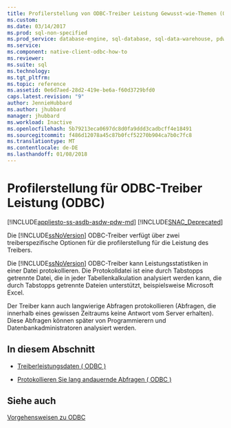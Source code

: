 ```yaml
---
title: Profilerstellung von ODBC-Treiber Leistung Gewusst-wie-Themen (ODBC) | Microsoft Docs
ms.custom: 
ms.date: 03/14/2017
ms.prod: sql-non-specified
ms.prod_service: database-engine, sql-database, sql-data-warehouse, pdw
ms.service: 
ms.component: native-client-odbc-how-to
ms.reviewer: 
ms.suite: sql
ms.technology: 
ms.tgt_pltfrm: 
ms.topic: reference
ms.assetid: 0e6d7aed-28d2-419e-be6a-f60d3729bfd0
caps.latest.revision: "9"
author: JennieHubbard
ms.author: jhubbard
manager: jhubbard
ms.workload: Inactive
ms.openlocfilehash: 5b79213eca0697dc8d0fa9ddd3cadbcff4e18491
ms.sourcegitcommit: f486d12078a45c87b0fcf52270b904ca7b0c7fc8
ms.translationtype: MT
ms.contentlocale: de-DE
ms.lasthandoff: 01/08/2018
---
```

# <a name="profiling-odbc-driver-performance-odbc"></a>Profilerstellung für ODBC-Treiber Leistung (ODBC)
[!INCLUDE[appliesto-ss-asdb-asdw-pdw-md](../../includes/appliesto-ss-asdb-asdw-pdw-md.md)]
[!INCLUDE[SNAC_Deprecated](../../includes/snac-deprecated.md)]

  Die [!INCLUDE[ssNoVersion](../../includes/ssnoversion-md.md)] ODBC-Treiber verfügt über zwei treiberspezifische Optionen für die profilerstellung für die Leistung des Treibers.  
  
 Die [!INCLUDE[ssNoVersion](../../includes/ssnoversion-md.md)] ODBC-Treiber kann Leistungsstatistiken in einer Datei protokollieren. Die Protokolldatei ist eine durch Tabstopps getrennte Datei, die in jeder Tabellenkalkulation analysiert werden kann, die durch Tabstopps getrennte Dateien unterstützt, beispielsweise Microsoft Excel.  
  
 Der Treiber kann auch langwierige Abfragen protokollieren (Abfragen, die innerhalb eines gewissen Zeitraums keine Antwort vom Server erhalten). Diese Abfragen können später von Programmierern und Datenbankadministratoren analysiert werden.  
  
## <a name="in-this-section"></a>In diesem Abschnitt  
  
-   [Treiberleistungsdaten &#40; ODBC &#41;](../../relational-databases/native-client-odbc-how-to/profiling-odbc-driver-performance-data.md)  
  
-   [Protokollieren Sie lang andauernde Abfragen &#40; ODBC &#41;](../../relational-databases/native-client-odbc-how-to/profiling-odbc-driver-performance-data-log-long-running-queries.md)  
  
## <a name="see-also"></a>Siehe auch  
 [Vorgehensweisen zu ODBC](../../relational-databases/native-client-odbc-how-to/odbc-how-to-topics.md)  
  
  
